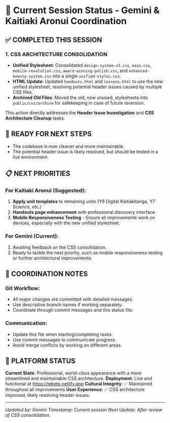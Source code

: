 # 🤝 Current Session Status - Gemini & Kaitiaki Aronui Coordination

## ✅ COMPLETED THIS SESSION

### 1. **CSS ARCHITECTURE CONSOLIDATION**
- **Unified Stylesheet**: Consolidated `design-system-v3.css`, `main.css`, `mobile-revolution.css`, `award-winning-polish.css`, and `enhanced-beauty-system.css` into a single `unified-styles.css`.
- **HTML Update**: Updated `handouts.html` and `lessons.html` to use the new unified stylesheet, resolving potential header issues caused by multiple CSS files.
- **Archived Old Files**: Moved the old, now unused, stylesheets into `public/css/archive` for safekeeping in case of future reversion.

This action directly addresses the **Header Issue Investigation** and **CSS Architecture Cleanup** tasks.

## 🚀 READY FOR NEXT STEPS
- The codebase is now cleaner and more maintainable.
- The potential header issue is likely resolved, but should be tested in a live environment.

## 📋 NEXT PRIORITIES

### For Kaitiaki Aronui (Suggested):
1.  **Apply unit templates** to remaining units (Y8 Digital Kaitiakitanga, Y7 Science, etc.)
2.  **Handouts page enhancement** with professional discovery interface
3.  **Mobile Responsiveness Testing** - Ensure all improvements work on devices, especially with the new unified stylesheet.

### For Gemini (Current):
1.  Awaiting feedback on the CSS consolidation.
2.  Ready to tackle the next priority, such as mobile responsiveness testing or further architectural improvements.

## 🎯 COORDINATION NOTES

### Git Workflow:
- All major changes are committed with detailed messages.
- Use descriptive branch names if working separately.
- Coordinate through commit messages and this status file.

### Communication:
- Update this file when starting/completing tasks.
- Use commit messages to communicate progress.
- Avoid merge conflicts by working on different areas.

## 🧺 PLATFORM STATUS
**Current State**: Professional, world-class appearance with a more streamlined and maintainable CSS architecture.
**Deployment**: Live and functional at https://tekete.netlify.app
**Cultural Integrity**: ✅ Maintained throughout all improvements
**User Experience**: ✅ CSS architecture improved, likely resolving header issues.

---

*Updated by: Gemini*
*Timestamp: Current session*
*Next Update: After review of CSS consolidation.*